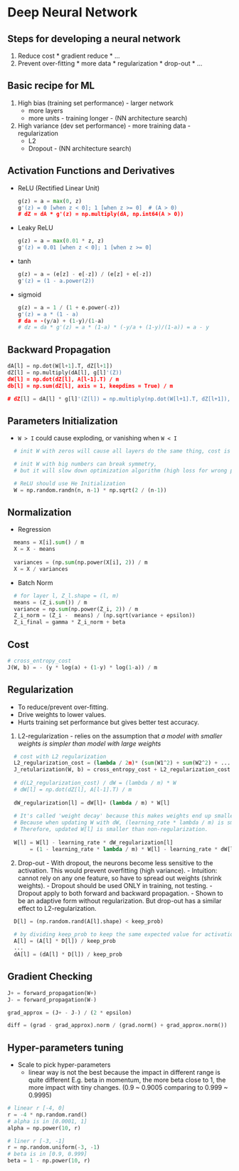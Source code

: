 # Deep Neural Network

## Steps for developing a neural network
  1. Reduce cost
    * gradient reduce
    * ...
  2. Prevent over-fitting
    * more data
    * regularization
    * drop-out
    * ...

## Basic recipe for ML
  1. High bias (training set performance)
    - larger network
      - more layers
      - more units
    - training longer
    - (NN architecture search)
  2. High variance (dev set performance)
    - more training data
    - regularization
      - L2
      - Dropout
    - (NN architecture search)

## Activation Functions and Derivatives
  * ReLU (Rectified Linear Unit)
    ```python
    g(z) = a = max(0, z)
    g'(z) = 0 [when z < 0]; 1 [when z >= 0]  # (A > 0)
    # dZ = dA * g'(z) = np.multiply(dA, np.int64(A > 0))
    ```
  * Leaky ReLU
    ```python
    g(z) = a = max(0.01 * z, z)
    g'(z) = 0.01 [when z < 0]; 1 [when z >= 0]
    ```
  * tanh
    ```python
    g(z) = a = (e[z] - e[-z]) / (e[z] + e[-z])
    g'(z) = (1 - a.power(2))
    ```  
  * sigmoid
    ```python
    g(z) = a = 1 / (1 + e.power(-z))
    g'(z) = a * (1 - a)
    # da = -(y/a) + (1-y)/(1-a)
    # dz = da * g'(z) = a * (1-a) * (-y/a + (1-y)/(1-a)) = a - y
    ```


## Backward Propagation
  ```python
  dA[l] = np.dot(W[l+1].T, dZ[l+1])
  dZ[l] = np.multiply(dA[l], g[l]'(Z))
  dW[l] = np.dot(dZ[l], A[l-1].T) / m
  db[l] = np.sum(dZ[l], axis = 1, keepdims = True) / m

  # dZ[l] = dA[l] * g[l]'(Z[l]) = np.multiply(np.dot(W[l+1].T, dZ[l+1]), g[l]'(Z[l]))
  ```

## Parameters Initialization
  - `W > I` could cause exploding, or vanishing when `W < I`
  ```python
    # init W with zeros will cause all layers do the same thing, cost is not changed (fail to break symmetry)

    # init W with big numbers can break symmetry, 
    # but it will slow down optimization algorithm (high loss for wrong predict)

    # ReLU should use He Initialization
    W = np.random.randn(n, n-1) * np.sqrt(2 / (n-1)) 
  ```

## Normalization
  - Regression
  ```python
    means = X[i].sum() / m
    X = X - means
    
    variances = (np.sum(np.power(X[i], 2)) / m
    X = X / variances
  ```  

  - Batch Norm
  ```python
    # for layer l, Z_l.shape = (l, m)
    means = (Z_i.sum()) / m
    variance = np.sum(np.power(Z_i, 2)) / m
    Z_i_norm = (Z_i -  means) / (np.sqrt(variance + epsilon))
    Z_i_final = gamma * Z_i_norm + beta

  ```

## Cost
  ```python
  # cross_entropy_cost
  J(W, b) = - (y * log(a) + (1-y) * log(1-a)) / m

  ```
## Regularization  
  * To reduce/prevent over-fitting.
  * Drive weights to lower values.
  * Hurts training set performance but gives better test accuracy.

  1. L2-regularization 
    - relies on the assumption that *a model with smaller weights is simpler than model with large weights*
    
  ```python
    # cost with L2 regularization
    L2_regularization_cost = (lambda / 2m)* (sum(W1^2) + sum(W2^2) + ... + sum(Wn^2)) 
    J_retularization(W, b) = cross_entropy_cost + L2_regularization_cost
    
    # d(L2_regularization_cost) / dW = (lambda / m) * W
    # dW[l] = np.dot(dZ[l], A[l-1].T) / m
    
    dW_regularization[l] = dW[l]+ (lambda / m) * W[l]
    
    # It's called 'weight decay' because this makes weights end up smaller. Why?
    # Because when updating W with dW, (learning_rate * lambda / m) is smaller than 1. 
    # Therefore, updated W[l] is smaller than non-regularization.
    
    W[l] = W[l] - learning_rate * dW_regularization[l]
         = (1 - learning_rate * lambda / m) * W[l] - learning_rate * dW[l]
  ```

  2. Drop-out
    - With dropout, the neurons become less sensitive to the activation. This would prevent overfitting (high variance).
    - Intuition: cannot rely on any one feature, so have to spread out weights (shrink weights).
    - Dropout should be used ONLY in training, not testing.
    - Dropout apply to both forward and backward propagation. 
    - Shown to be an adaptive form without regularization. But drop-out has a similar effect to L2-regularization.
    
  ```python 
    D[l] = (np.random.rand(A[l].shape) < keep_prob)
    
    # by dividing keep_prob to keep the same expected value for activations as without dropout (inverted drop-out)
    A[l] = (A[l] * D[l]) / keep_prob  
    ...
    dA[l] = (dA[l] * D[l]) / keep_prob
  ```

## Gradient Checking
  ```python
  J+ = forward_propagation(W+)
  J- = forward_propagation(W-)

  grad_approx = (J+ - J-) / (2 * epsilon)

  diff = (grad - grad_approx).norm / (grad.norm() + grad_approx.norm())
  ```

## Hyper-parameters tuning
  - Scale to pick hyper-parameters
    - linear way is not the best because the impact in different range is quite different
      E.g. beta in momentum, the more beta close to 1, the more impact with tiny changes. (0.9 ~ 0.9005 comparing to 0.999 ~ 0.9995)
  ```python
  # linear r [-4, 0]
  r = -4 * np.random.rand()
  # alpha is in [0.0001, 1]
  alpha = np.power(10, r)

  # liner r [-3, -1]
  r = np.random.uniform(-3, -1)
  # beta is in [0.9, 0.999]
  beta = 1 - np.power(10, r)
  ```
